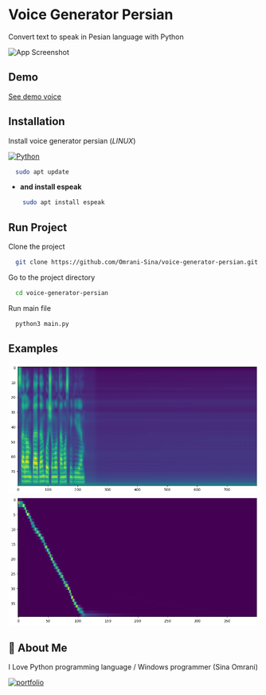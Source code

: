 
# Voice Generator Persian

Convert text to speak in Pesian language with Python



![App Screenshot](https://cdn.dribbble.com/users/9571713/screenshots/17060111/media/f319f36b2b255ee24031c56910bb7e1a.jpg?compress=1&resize=768x576&vertical=top)


## Demo

[See demo voice](https://github.com/Omrani-Sina/voice-generator-persian/blob/main/voices/demo.wav)


## Installation

Install voice generator persian (*LINUX*)



[![Python](https://img.shields.io/badge/python-3.svg)](https://python.org/)


```bash
  sudo apt update
```
- **and install espeak**
```bash
    sudo apt install espeak
```

## Run Project

Clone the project

```bash
  git clone https://github.com/Omrani-Sina/voice-generator-persian.git
```

Go to the project directory

```bash
  cd voice-generator-persian
```

Run main file

```bash
  python3 main.py
```



## Examples

![App Screenshot](voices/demo_mel.png)
![App Screenshot](voices/demo_attn.png)


## 🚀 About Me
I Love Python programming language / 
Windows programmer
(Sina Omrani)


[![portfolio](https://img.shields.io/badge/my_Github-000?style=for-the-badge&logo=github&logoColor=white)](https://github.com/Omrani-Sina)
